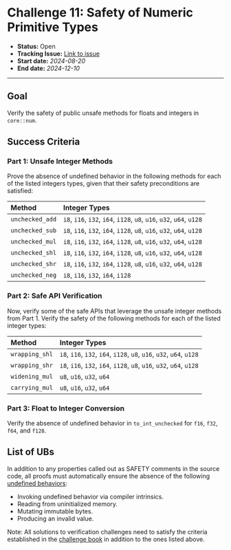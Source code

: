 # Challenge 11: Safety of Numeric Primitive Types


- **Status:** Open
- **Tracking Issue:** [Link to issue](https://github.com/model-checking/verify-rust-std/issues/59)
- **Start date:** *2024-08-20*
- **End date:** *2024-12-10*

-------------------

## Goal

Verify the safety of public unsafe methods for floats and integers in `core::num`.

## Success Criteria

### Part 1: Unsafe Integer Methods

Prove the absence of undefined behavior in the following methods for each of the listed integers types, given that their safety preconditions are satisfied:

| Method              | Integer Types |
| :---           |     :---
| `unchecked_add`  |  `i8`, `i16`, `i32`, `i64`, `i128`, `u8`, `u16`, `u32`, `u64`, `u128` |
| `unchecked_sub`  |  `i8`, `i16`, `i32`, `i64`, `i128`, `u8`, `u16`, `u32`, `u64`, `u128` |
| `unchecked_mul`  |  `i8`, `i16`, `i32`, `i64`, `i128`, `u8`, `u16`, `u32`, `u64`, `u128` |
| `unchecked_shl`  |  `i8`, `i16`, `i32`, `i64`, `i128`, `u8`, `u16`, `u32`, `u64`, `u128` |
| `unchecked_shr`  |  `i8`, `i16`, `i32`, `i64`, `i128`, `u8`, `u16`, `u32`, `u64`, `u128` |
| `unchecked_neg`  |  `i8`, `i16`, `i32`, `i64`, `i128` |

### Part 2: Safe API Verification

Now, verify some of the safe APIs that leverage the unsafe integer methods from Part 1. Verify the safety of the following methods for each of the listed integer types:

| Method              | Integer Types |
| :---           |     :---
| `wrapping_shl`  |  `i8`, `i16`, `i32`, `i64`, `i128`, `u8`, `u16`, `u32`, `u64`, `u128` |
| `wrapping_shr`  |  `i8`, `i16`, `i32`, `i64`, `i128`, `u8`, `u16`, `u32`, `u64`, `u128` |
| `widening_mul`  |  `u8`, `u16`, `u32`, `u64` |
| `carrying_mul`  |  `u8`, `u16`, `u32`, `u64` |

### Part 3: Float to Integer Conversion

Verify the absence of undefined behavior in `to_int_unchecked` for `f16`, `f32`, `f64`, and `f128`. 

## List of UBs

In addition to any properties called out as SAFETY comments in the source code, all proofs must automatically ensure the absence of the following [undefined behaviors](https://github.com/rust-lang/reference/blob/142b2ed77d33f37a9973772bd95e6144ed9dce43/src/behavior-considered-undefined.md):

* Invoking undefined behavior via compiler intrinsics.
* Reading from uninitialized memory.
* Mutating immutable bytes.
* Producing an invalid value.

Note: All solutions to verification challenges need to satisfy the criteria established in the [challenge book](../general-rules.md) in addition to the ones listed above.
